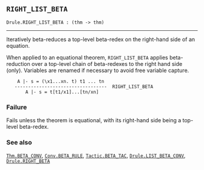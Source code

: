## `RIGHT_LIST_BETA`

``` hol4
Drule.RIGHT_LIST_BETA : (thm -> thm)
```

------------------------------------------------------------------------

Iteratively beta-reduces a top-level beta-redex on the right-hand side
of an equation.

When applied to an equational theorem, `RIGHT_LIST_BETA` applies
beta-reduction over a top-level chain of beta-redexes to the right hand
side (only). Variables are renamed if necessary to avoid free variable
capture.

``` hol4
    A |- s = (\x1...xn. t) t1 ... tn
   ----------------------------------  RIGHT_LIST_BETA
       A |- s = t[t1/x1]...[tn/xn]
```

### Failure

Fails unless the theorem is equational, with its right-hand side being a
top-level beta-redex.

### See also

[`Thm.BETA_CONV`](#Thm.BETA_CONV), [`Conv.BETA_RULE`](#Conv.BETA_RULE),
[`Tactic.BETA_TAC`](#Tactic.BETA_TAC),
[`Drule.LIST_BETA_CONV`](#Drule.LIST_BETA_CONV),
[`Drule.RIGHT_BETA`](#Drule.RIGHT_BETA)
